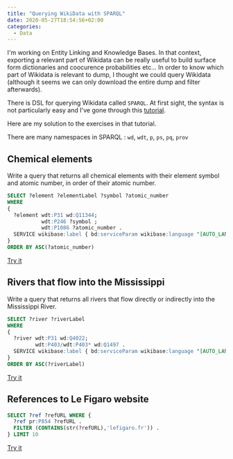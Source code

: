 ```yaml
---
title: "Querying WikiData with SPARQL"
date: 2020-05-27T18:54:56+02:00
categories:
  - Data
---
```


I'm working on Entity Linking and Knowledge Bases.
In that context, exporting a relevant part of Wikidata can be really useful to build surface form dictionaries and coocurence probabilities etc...
In order to know which part of Wikidata is relevant to dump, I thought we could query Wikidata (although it seems we can only download the entire dump and filter afterwards).

There is DSL for querying Wikidata called `SPARQL`.
At first sight, the syntax is not particularly easy and I've gone through this [tutorial](https://m.wikidata.org/wiki/Special:MyLanguage/Wikidata:SPARQL_tutorial).

Here are my solution to the exercises in that tutorial.

There are many namespaces in SPARQL : `wd`, `wdt`, `p`, `ps`, `pq`, `prov`

## Chemical elements

Write a query that returns all chemical elements with their element symbol and atomic number, in order of their atomic number.

```sql
SELECT ?element ?elementLabel ?symbol ?atomic_number
WHERE
{
  ?element wdt:P31 wd:Q11344;
           wdt:P246 ?symbol ;
           wdt:P1086 ?atomic_number .
  SERVICE wikibase:label { bd:serviceParam wikibase:language "[AUTO_LANGUAGE]". }
}
ORDER BY ASC(?atomic_number)
```

[Try it](https://query.wikidata.org/#SELECT%20%3Felement%20%3FelementLabel%20%3Fsymbol%20%3Fatomic_number%0AWHERE%0A%7B%0A%20%20%3Felement%20wdt%3AP31%20wd%3AQ11344%3B%0A%20%20%20%20%20%20%20%20%20%20%20wdt%3AP246%20%3Fsymbol%20%3B%0A%20%20%20%20%20%20%20%20%20%20%20wdt%3AP1086%20%3Fatomic_number%20.%0A%20%20SERVICE%20wikibase%3Alabel%20%7B%20bd%3AserviceParam%20wikibase%3Alanguage%20%22%5BAUTO_LANGUAGE%5D%22.%20%7D%0A%7D%0AORDER%20BY%20ASC%28%3Fatomic_number%29)

## Rivers that flow into the Mississippi

Write a query that returns all rivers that flow directly or indirectly into the Mississippi River.

```sql
SELECT ?river ?riverLabel
WHERE
{
  ?river wdt:P31 wd:Q4022;
         wdt:P403/wdt:P403* wd:Q1497 .
  SERVICE wikibase:label { bd:serviceParam wikibase:language "[AUTO_LANGUAGE]". }
}
ORDER BY ASC(?riverLabel)
```

[Try it](https://query.wikidata.org/#SELECT%20%3Friver%20%3FriverLabel%0AWHERE%0A%7B%0A%20%20%3Friver%20wdt%3AP31%20wd%3AQ4022%3B%0A%20%20%20%20%20%20%20%20%20wdt%3AP403%2Fwdt%3AP403%2a%20wd%3AQ1497.%0A%20%20SERVICE%20wikibase%3Alabel%20%7B%20bd%3AserviceParam%20wikibase%3Alanguage%20%22%5BAUTO_LANGUAGE%5D%22.%20%7D%0A%7D%0AORDER%20BY%20ASC%28%3FriverLabel%29%0A%0A%0A)

## References to Le Figaro website

```sql
SELECT ?ref ?refURL WHERE {
  ?ref pr:P854 ?refURL .
  FILTER (CONTAINS(str(?refURL),'lefigaro.fr')) .
} LIMIT 10
```

[Try it](https://query.wikidata.org/#SELECT%20%3Fref%20%3FrefURL%20WHERE%20%7B%0A%20%20%3Fref%20pr%3AP854%20%3FrefURL%20.%0A%20%20FILTER%20%28CONTAINS%28str%28%3FrefURL%29%2C%27lefigaro.fr%27%29%29%20.%20%20%20%20%20%20%20%0A%7D%20LIMIT%2010)
